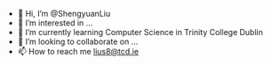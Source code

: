- 👋 Hi, I’m @ShengyuanLiu
- 👀 I’m interested in ...
- 🌱 I’m currently learning Computer Science in Trinity College Dublin
- 💞️ I’m looking to collaborate on ...
- 📫 How to reach me lius8@tcd.ie

<!---
ShengyuanLiu/ShengyuanLiu is a ✨ special ✨ repository because its `README.md` (this file) appears on your GitHub profile.
You can click the Preview link to take a look at your changes.
--->
